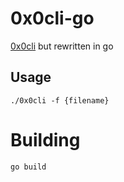 # 0x0cli-go

[0x0cli](https://github.com/dg4l/0x0cli) but rewritten in go

## Usage

`./0x0cli -f {filename}`

# Building

`go build`
